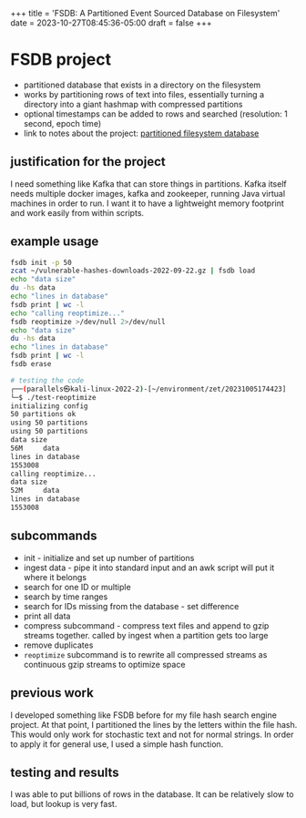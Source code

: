 +++
title = 'FSDB: A Partitioned Event Sourced Database on Filesystem'
date = 2023-10-27T08:45:36-05:00
draft = false
+++

# FSDB project
- partitioned database that exists in a directory on the filesystem
- works by partitioning rows of text into files, essentially turning a directory into a giant hashmap with compressed partitions
- optional timestamps can be added to rows and searched (resolution: 1 second, epoch time)
- link to notes about the project: [partitioned filesystem database](https://github.com/nicholas-long/environment/blob/main/zet/20230929145418/README.md)

## justification for the project
I need something like Kafka that can store things in partitions.
Kafka itself needs multiple docker images, kafka and zookeeper, running Java virtual machines in order to run.
I want it to have a lightweight memory footprint and work easily from within scripts.

## example usage
```bash
fsdb init -p 50
zcat ~/vulnerable-hashes-downloads-2022-09-22.gz | fsdb load
echo "data size"
du -hs data
echo "lines in database"
fsdb print | wc -l
echo "calling reoptimize..."
fsdb reoptimize >/dev/null 2>/dev/null
echo "data size"
du -hs data
echo "lines in database"
fsdb print | wc -l
fsdb erase

# testing the code
┌──(parallels㉿kali-linux-2022-2)-[~/environment/zet/20231005174423]
└─$ ./test-reoptimize
initializing config
50 partitions ok
using 50 partitions
using 50 partitions
data size
56M     data
lines in database
1553008
calling reoptimize...
data size
52M     data
lines in database
1553008
```

## subcommands
- init - initialize and set up number of partitions
- ingest data - pipe it into standard input and an awk script will put it where it belongs
- search for one ID or multiple
- search by time ranges
- search for IDs missing from the database - set difference
- print all data
- compress subcommand - compress text files and append to gzip streams together. called by ingest when a partition gets too large
- remove duplicates
- `reoptimize` subcommand is to rewrite all compressed streams as continuous gzip streams to optimize space

## previous work
I developed something like FSDB before for my file hash search engine project.
At that point, I partitioned the lines by the letters within the file hash.
This would only work for stochastic text and not for normal strings.
In order to apply it for general use, I used a simple hash function.

## testing and results
I was able to put billions of rows in the database. It can be relatively slow to load, but lookup is very fast.
